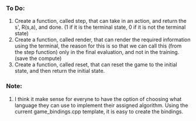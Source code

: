 ### To Do: 

1. Create a function, called step, that can take in an action, and return the s', R(s,a), and done. (1 if it is the terminal state, 0 if it is not the terminal state) 
2. Create a function, called render, that can render the required information using the terminal, the reason for this is so that we can call this (from the step function) only in the final evaluation, and not in the training. (save the compute) 
2. Create a function, called reset, that can reset the game to the initial state, and then return the initial state. 

### Note: 

1. I think it make sense for everyne to have the option of choosing what language they can use to implement their assigned algorithm. Using the current game_bindings.cpp template, it is easy to create the bindings. 